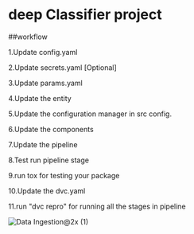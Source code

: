 # deep Classifier project

##workflow

1.Update config.yaml

2.Update secrets.yaml [Optional]

3.Update params.yaml

4.Update the entity

5.Update the configuration manager in src config.

6.Update the components

7.Update the pipeline

8.Test run pipeline stage

9.run tox for testing your package

10.Update the dvc.yaml

11.run "dvc repro" for running all the stages in pipeline

![Data Ingestion@2x (1)](https://user-images.githubusercontent.com/95860742/191415146-6be499ea-9850-4b86-b9d7-24e96f84e9a6.png)


